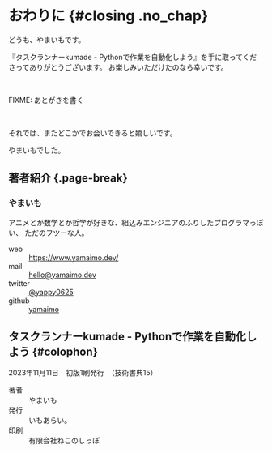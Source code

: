 # おわりに {#closing .no_chap}

どうも、やまいもです。

『タスクランナーkumade - Pythonで作業を自動化しよう』を手に取ってくださってありがとうございます。
お楽しみいただけたのなら幸いです。

&nbsp;<!-- 空行 -->

FIXME: あとがきを書く

&nbsp;<!-- 空行 -->

それでは、またどこかでお会いできると嬉しいです。

やまいもでした。

## 著者紹介 {.page-break}

### やまいも

アニメとか数学とか哲学が好きな、組込みエンジニアのふりしたプログラマっぽい、
ただのフツーな人。

<dl>
<dt>web</dt><dd><a href="https://www.yamaimo.dev/">https://www.yamaimo.dev/</a></dd>
<dt>mail</dt><dd><a href="mailto:hello@yamaimo.dev">hello@yamaimo.dev</a></dd>
<dt>twitter</dt><dd><a href="https://twitter.com/yappy0625">@yappy0625</a></dd>
<dt>github</dt><dd><a href="https://github.com/yamaimo">yamaimo</a></dd>
</dl>

## タスクランナーkumade - Pythonで作業を自動化しよう {#colophon}

2023年11月11日　初版1刷発行　（技術書典15）

<dl>
<dt>著者</dt><dd>やまいも</dd>
<dt>発行</dt><dd>いもあらい。</dd>
<dt>印刷</dt><dd>有限会社ねこのしっぽ</dd>
</dl>
